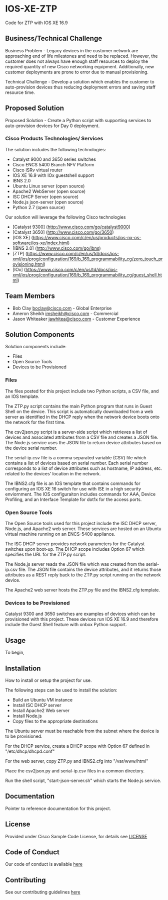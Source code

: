 # IOS-XE-ZTP

Code for ZTP with IOS XE 16.9


## Business/Technical Challenge

Business Problem - Legacy devices in the customer network are approaching end of life milestones and need to be replaced. However, the customer does not always have enough staff resources to deploy the required quantity of new Cisco networking equipment. Additionally, new customer deployments are prone to error due to manual provisioning.

Technical Challenge - Develop a solution which enables the customer to auto-provision devices thus reducing deployment errors and saving staff resource time.

## Proposed Solution

Proposed Solution - Create a Python script with supporting services to auto-provision devices for Day 0 deployment.


### Cisco Products Technologies/ Services

The solution includes the following technologies:

- Catalyst 9000 and 3650 series switches
- Cisco ENCS 5400 Branch NFV Platform
- Cisco ISRv virtual router
- IOS XE 16.9 with IOx guestshell support
- IBNS 2.0
- Ubuntu Linux server (open source)
- Apache2 WebServer (open source)
- ISC DHCP Server (open source)
- Node.js json-server (open source)
- Python 2.7 (open source)

Our solution will leverage the following Cisco technologies

* [Catalyst 9300] (http://www.cisco.com/go/catalyst9000)
* [Catalyst 3650] (http://www.cisco.com/go/3650)
* [IOS XE] (https://www.cisco.com/c/en/us/products/ios-nx-os-software/ios-xe/index.html)
* [IBNS 2.0] (http://www.cisco.com/go/ibns)
* [ZTP] (https://www.cisco.com/c/en/us/td/docs/ios-xml/ios/prog/configuration/169/b_169_programmability_cg/zero_touch_provisioning.html)
* [IOx] (https://www.cisco.com/c/en/us/td/docs/ios-xml/ios/prog/configuration/169/b_169_programmability_cg/guest_shell.html)

## Team Members


* Bob Clay <boclay@cisco.com> - Global Enterprise
* Ameron Sheikh <imsheikh@cisco.com> - Commercial
* Jason Whiteaker <jawhitea@cisco.com> - Customer Experience


## Solution Components


<!-- This does not need to be completed during the initial submission phase  

Provide a brief overview of the components involved with this project. e.g Python /  -->

Solution components include:

* Files
* Open Source Tools
* Devices to be Provisioned

### Files

The files posted for this project include two Python scripts, a CSV file, and an IOS template.

The ZTP.py script contains the main Python program that runs in Guest Shell on the device. This script is automatically downloaded from a web server as identified in the DHCP reply when the network device boots onto the network for the first time.

The csv2json.py script is a server-side script which retrieves a list of devices and associated attributes from a CSV file and creates a JSON file. The Node.js service uses the JSON file to return device attributes based on the device serial number.

The serial-ip.csv file is a comma separated variable (CSV) file which contains a list of devices based on serial number. Each serial number corresponds to a list of device attributes such as hostname, IP address, etc. related to the devices' location in the network. 

The IBNS2.cfg file is an IOS template that contains commands for configuring an IOS XE 16 switch for use with ISE in a high security enviornment. The IOS configuraiton includes commands for AAA, Device Profiling, and an Interface Template for dot1x for the access ports. 

### Open Source Tools

The Open Source tools used for this project include the ISC DHCP server, Node.js, and Apache2 web server. These services are hosted on an Ubuntu virtual machine running on an ENCS-5400 appliance. 

The ISC DHCP server provides network parameters for the Catalyst switches upon boot-up. The DHCP scope includes Option 67 which specifies the URL for the ZTP.py script.

The Node.js server reads the JSON file which was created from the serial-ip.csv file. The JSON file contains the device attributes, and it returns those attributes as a REST reply back to the ZTP.py script running on the network device.

The Apache2 web server hosts the ZTP.py file and the IBNS2.cfg template.

### Devices to be Provisioned

Catalyst 9300 and 3650 switches are examples of devices which can be provisioned with this project. These devices run IOS XE 16.9 and therefore include the Guest Shell feature with onbox Python support. 

## Usage

<!-- This does not need to be completed during the initial submission phase  

Provide a brief overview of how to use the solution  -->

To begin, 

## Installation

How to install or setup the project for use.

The following steps can be used to install the solution:
* Build an Ubuntu VM instance
* Install ISC DHCP server
* Install Apache2 Web server
* Install Node.js
* Copy files to the appropriate destinations

The Ubuntu server must be reachable from the subnet where the device is to be provisioned.

For the DHCP service, create a DHCP scope with Option 67 defined in "/etc/dhcp/dhcpd.conf"

For the web server, copy ZTP.py and IBNS2.cfg into "/var/www/html"

Place the csv2json.py and serial-ip.csv files in a common directory.

Run the shell script, "start-json-server.sh" which starts the Node.js service.

## Documentation

Pointer to reference documentation for this project.


## License

Provided under Cisco Sample Code License, for details see [LICENSE](./LICENSE.md)

## Code of Conduct

Our code of conduct is available [here](./CODE_OF_CONDUCT.md)

## Contributing

See our contributing guidelines [here](./CONTRIBUTING.md)
